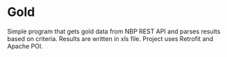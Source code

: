 # Gold
Simple program that gets gold data from NBP REST API and parses results based on criteria. Results are written in xls file. 
Project uses Retrofit and Apache POI.
